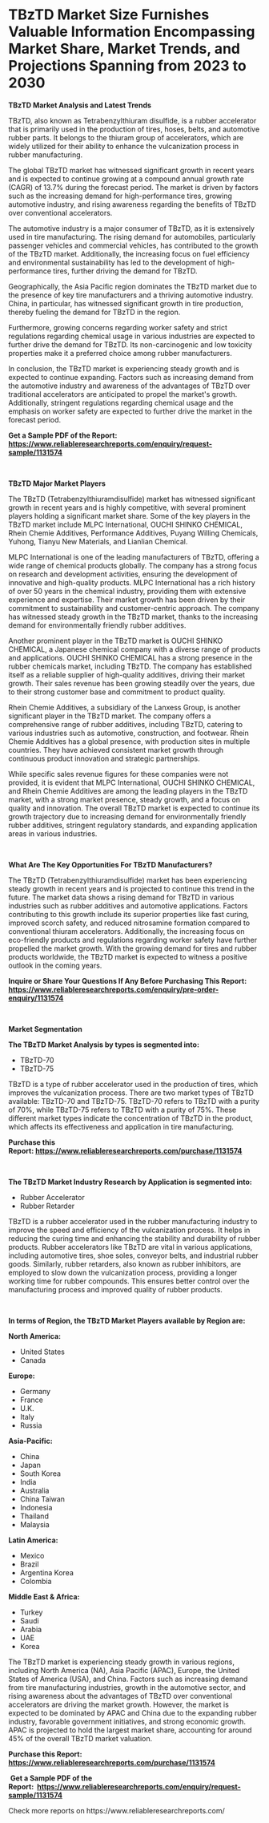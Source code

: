 <p><h1>TBzTD Market Size Furnishes Valuable Information Encompassing Market Share, Market Trends, and Projections Spanning from 2023 to 2030</h1></p><p><strong>TBzTD Market Analysis and Latest Trends</strong></p>
<p><p>TBzTD, also known as Tetrabenzylthiuram disulfide, is a rubber accelerator that is primarily used in the production of tires, hoses, belts, and automotive rubber parts. It belongs to the thiuram group of accelerators, which are widely utilized for their ability to enhance the vulcanization process in rubber manufacturing.</p><p>The global TBzTD market has witnessed significant growth in recent years and is expected to continue growing at a compound annual growth rate (CAGR) of 13.7% during the forecast period. The market is driven by factors such as the increasing demand for high-performance tires, growing automotive industry, and rising awareness regarding the benefits of TBzTD over conventional accelerators.</p><p>The automotive industry is a major consumer of TBzTD, as it is extensively used in tire manufacturing. The rising demand for automobiles, particularly passenger vehicles and commercial vehicles, has contributed to the growth of the TBzTD market. Additionally, the increasing focus on fuel efficiency and environmental sustainability has led to the development of high-performance tires, further driving the demand for TBzTD.</p><p>Geographically, the Asia Pacific region dominates the TBzTD market due to the presence of key tire manufacturers and a thriving automotive industry. China, in particular, has witnessed significant growth in tire production, thereby fueling the demand for TBzTD in the region.</p><p>Furthermore, growing concerns regarding worker safety and strict regulations regarding chemical usage in various industries are expected to further drive the demand for TBzTD. Its non-carcinogenic and low toxicity properties make it a preferred choice among rubber manufacturers.</p><p>In conclusion, the TBzTD market is experiencing steady growth and is expected to continue expanding. Factors such as increasing demand from the automotive industry and awareness of the advantages of TBzTD over traditional accelerators are anticipated to propel the market's growth. Additionally, stringent regulations regarding chemical usage and the emphasis on worker safety are expected to further drive the market in the forecast period.</p></p>
<p><strong>Get a Sample PDF of the Report:&nbsp; <a href="https://www.reliableresearchreports.com/enquiry/request-sample/1131574">https://www.reliableresearchreports.com/enquiry/request-sample/1131574</a></strong></p>
<p>&nbsp;</p>
<p><strong>TBzTD Major Market Players</strong></p>
<p><p>The TBzTD (Tetrabenzylthiuramdisulfide) market has witnessed significant growth in recent years and is highly competitive, with several prominent players holding a significant market share. Some of the key players in the TBzTD market include MLPC International, OUCHI SHINKO CHEMICAL, Rhein Chemie Additives, Performance Additives, Puyang Willing Chemicals, Yuhong, Tianyu New Materials, and Lianlian Chemical. </p><p>MLPC International is one of the leading manufacturers of TBzTD, offering a wide range of chemical products globally. The company has a strong focus on research and development activities, ensuring the development of innovative and high-quality products. MLPC International has a rich history of over 50 years in the chemical industry, providing them with extensive experience and expertise. Their market growth has been driven by their commitment to sustainability and customer-centric approach. The company has witnessed steady growth in the TBzTD market, thanks to the increasing demand for environmentally friendly rubber additives. </p><p>Another prominent player in the TBzTD market is OUCHI SHINKO CHEMICAL, a Japanese chemical company with a diverse range of products and applications. OUCHI SHINKO CHEMICAL has a strong presence in the rubber chemicals market, including TBzTD. The company has established itself as a reliable supplier of high-quality additives, driving their market growth. Their sales revenue has been growing steadily over the years, due to their strong customer base and commitment to product quality.</p><p>Rhein Chemie Additives, a subsidiary of the Lanxess Group, is another significant player in the TBzTD market. The company offers a comprehensive range of rubber additives, including TBzTD, catering to various industries such as automotive, construction, and footwear. Rhein Chemie Additives has a global presence, with production sites in multiple countries. They have achieved consistent market growth through continuous product innovation and strategic partnerships.</p><p>While specific sales revenue figures for these companies were not provided, it is evident that MLPC International, OUCHI SHINKO CHEMICAL, and Rhein Chemie Additives are among the leading players in the TBzTD market, with a strong market presence, steady growth, and a focus on quality and innovation. The overall TBzTD market is expected to continue its growth trajectory due to increasing demand for environmentally friendly rubber additives, stringent regulatory standards, and expanding application areas in various industries.</p></p>
<p>&nbsp;</p>
<p><strong>What Are The Key Opportunities For TBzTD Manufacturers?</strong></p>
<p><p>The TBzTD (Tetrabenzylthiuramdisulfide) market has been experiencing steady growth in recent years and is projected to continue this trend in the future. The market data shows a rising demand for TBzTD in various industries such as rubber additives and automotive applications. Factors contributing to this growth include its superior properties like fast curing, improved scorch safety, and reduced nitrosamine formation compared to conventional thiuram accelerators. Additionally, the increasing focus on eco-friendly products and regulations regarding worker safety have further propelled the market growth. With the growing demand for tires and rubber products worldwide, the TBzTD market is expected to witness a positive outlook in the coming years.</p></p>
<p><strong>Inquire or Share Your Questions If Any Before Purchasing This Report: <a href="https://www.reliableresearchreports.com/enquiry/pre-order-enquiry/1131574">https://www.reliableresearchreports.com/enquiry/pre-order-enquiry/1131574</a></strong></p>
<p>&nbsp;</p>
<p><strong>Market Segmentation</strong></p>
<p><strong>The TBzTD Market Analysis by types is segmented into:</strong></p>
<p><ul><li>TBzTD-70</li><li>TBzTD-75</li></ul></p>
<p><p>TBzTD is a type of rubber accelerator used in the production of tires, which improves the vulcanization process. There are two market types of TBzTD available: TBzTD-70 and TBzTD-75. TBzTD-70 refers to TBzTD with a purity of 70%, while TBzTD-75 refers to TBzTD with a purity of 75%. These different market types indicate the concentration of TBzTD in the product, which affects its effectiveness and application in tire manufacturing.</p></p>
<p><strong>Purchase this Report:&nbsp;<a href="https://www.reliableresearchreports.com/purchase/1131574">https://www.reliableresearchreports.com/purchase/1131574</a></strong></p>
<p>&nbsp;</p>
<p><strong>The TBzTD Market Industry Research by Application is segmented into:</strong></p>
<p><ul><li>Rubber Accelerator</li><li>Rubber Retarder</li></ul></p>
<p><p>TBzTD is a rubber accelerator used in the rubber manufacturing industry to improve the speed and efficiency of the vulcanization process. It helps in reducing the curing time and enhancing the stability and durability of rubber products. Rubber accelerators like TBzTD are vital in various applications, including automotive tires, shoe soles, conveyor belts, and industrial rubber goods. Similarly, rubber retarders, also known as rubber inhibitors, are employed to slow down the vulcanization process, providing a longer working time for rubber compounds. This ensures better control over the manufacturing process and improved quality of rubber products.</p></p>
<p>&nbsp;</p>
<p><strong>In terms of Region, the TBzTD Market Players available by Region are:</strong></p>
<p>
    <p> <strong> North America: </strong>
        <ul>
            <li>United States</li>
            <li>Canada</li>
        </ul>
        </p> 
    <p> <strong> Europe: </strong>
        <ul>
            <li>Germany</li>
            <li>France</li>
            <li>U.K.</li>
            <li>Italy</li>
            <li>Russia</li>
        </ul>
        </p> 
    <p> <strong> Asia-Pacific: </strong>
        <ul>
            <li>China</li>
            <li>Japan</li>
            <li>South Korea</li>
            <li>India</li>
            <li>Australia</li>
            <li>China Taiwan</li>
            <li>Indonesia</li>
            <li>Thailand</li>
            <li>Malaysia</li>
        </ul>
        </p> 
    <p> <strong> Latin America: </strong>
        <ul>
            <li>Mexico</li>
            <li>Brazil</li>
            <li>Argentina Korea</li>
            <li>Colombia</li>
        </ul>
        </p> 
    <p> <strong> Middle East & Africa: </strong>
        <ul>
            <li>Turkey</li>
            <li>Saudi</li>
            <li>Arabia</li>
            <li>UAE</li>
            <li>Korea</li>
        </ul>
    </p>
    </p>
<p><p>The TBzTD market is experiencing steady growth in various regions, including North America (NA), Asia Pacific (APAC), Europe, the United States of America (USA), and China. Factors such as increasing demand from tire manufacturing industries, growth in the automotive sector, and rising awareness about the advantages of TBzTD over conventional accelerators are driving the market growth. However, the market is expected to be dominated by APAC and China due to the expanding rubber industry, favorable government initiatives, and strong economic growth. APAC is projected to hold the largest market share, accounting for around 45% of the overall TBzTD market valuation.</p></p>
<p><strong>Purchase this Report: <a href="https://www.reliableresearchreports.com/purchase/1131574">https://www.reliableresearchreports.com/purchase/1131574</a></strong></p>
<p>&nbsp;<strong>Get a Sample PDF of the Report:&nbsp;&nbsp;<a href="https://www.reliableresearchreports.com/enquiry/request-sample/1131574">https://www.reliableresearchreports.com/enquiry/request-sample/1131574</a></strong></p>
<p><strong></strong></p>
<p>Check more reports on https://www.reliableresearchreports.com/</p>